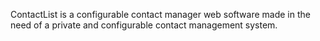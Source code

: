ContactList is a configurable contact manager web software made in the need of a private and configurable contact management system. 